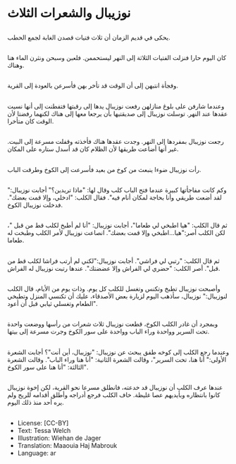 # نوزيبال والشعرات الثلاث

##
يحكى في قديم الزمان أن ثلاث فتيات قصدن الغابة لجمع الحطب.

##
كان اليوم حارا فنزلت الفتيات الثلاثة إلى النهر ليستحممن. فلعبن وسبحن ونثرن الماء هنا وهناك.

##
وفجأة انتبهن إلى أن الوقت قد تأخر بهن فأسرعن بالعودة إلى القرية.

##
وعندما شارفن على بلوغ منازلهن رفعت نوزيبال يدها إلى رقبتها فتفطنت إلى أنها نسيت عقدها عند النهر. توسلت نوزيبال إلى صديقتيها بأن يرجعا معها إلى هناك لكنهما رفضتا لأن الوقت كان متأخرا.

##
رجعت نوزيبال بمفردها إلى النهر. وجدت عقدها هناك فأخذته وقفلت مسرعة إلى البيت. غير أنها أضاعت طريقها لأن الظلام كان قد أسدل ستاره على المكان.

##
رأت نوزيبال ضوءا ينبعث من كوخ من بعيد فأسرعت إلى الكوخ وطرقت الباب.

##
وكم كانت مفاجأتها كبيرة عندما فتح الباب كلب وقال لها: "ماذا تريدين؟" أجابت نوزيبال:" لقد أضعت طريقي وأنا بحاجة لمكان أنام فيه". فقال الكلب: "ادخلي، وإلا قمت بعضك". فدخلت نوزيبال الكوخ.

##
ثم قال الكلب: "هيا اطبخي لي طعاما"، أجابت نوزيبال: "أنا لم أطبخ لكلب قط من قبل "، لكن الكلب أصر:"هيا...اطبخي وإلا قمت بعضك". انصاعت نوزيبال لأمر الكلب وطبخت له طعاما.

##
ثم قال الكلب: "رتبي لي فراشي". أجابت نوزيبال:"لكني لم أرتب فراشا لكلب قط من قبل". أصر الكلب: "حضري لي الفراش وإلا عضضتك". عندها رتبت نوزيبال له الفراش.

##
وأصبحت نوزيبال تطبخ وتكنس وتغسل للكلب كل يوم. وذات يوم من الأيام، قال الكلب لنوزيبال:" نوزيبال، سأذهب اليوم لزيارة بعض الأصدقاء، عليك أن تكنسي المنزل وتطبخي الطعام وتغسلي ثيابي قبل أن أعود".

##
وبمجرد أن غادر الكلب الكوخ، قطعت نوزيبال ثلاث شعرات من رأسها ووضعت واحدة تحت السرير وواحدة وراء الباب وواحدة على سور الكوخ وجرت مسرعة إلى بيتها.

##
وعندما رجع الكلب إلى كوخه طفق يبحث عن نوزيبال: "نوزيبال، أين أنت"؟ أجابت الشعرة الأولى:" أنا هنا، تحت السرير"، وقالت الشعرة الثانية: "أنا هنا وراء الباب". وقالت الشعرة الثالثة: "أنا هنا على سور الكوخ".

##
عندها عرف الكلب أن نوزيبال قد خدعته، فانطلق مسرعا نحو القرية، لكن إخوة نوزيبال كانوا بانتظاره وبأيديهم عصا غليظة. خاف الكلب فرجع أدراجه وأطلق أقدامه للريح ولم يره أحد منذ ذلك اليوم.

##
* License: [CC-BY]
* Text: Tessa Welch
* Illustration: Wiehan de Jager
* Translation: Maaouia Haj Mabrouk
* Language: ar
